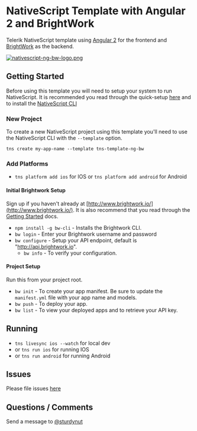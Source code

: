 # NativeScript Template with Angular 2 and BrightWork

Telerik NativeScript template using [Angular 2](angular.io) for the frontend and [BrightWork](http://www.brightwork.io/) as the backend.

[![nativescript-ng-bw-logo.png](https://s20.postimg.org/cu4arjfxp/nativescript_ng_bw_logo.png)](https://postimg.org/image/ntpi356cp/)

## Getting Started

Before using this template you will need to setup your system to run NativeScript.  It is recommended you 
read through the quick-setup [here](http://docs.nativescript.org/start/quick-setup) and to install the [NativeScript CLI](https://github.com/NativeScript/nativescript-cli)

### New Project

To create a new NativeScript project using this template you'll need to use the NativeScript CLI with the `--template` option.

`tns create my-app-name --template tns-template-ng-bw`

###  Add Platforms

* `tns platform add ios` for IOS or `tns platform add android` for Android

#### Initial Brightwork Setup

Sign up if you haven't already at [http://www.brightwork.io/](http://www.brightwork.io/). It is also recommend that you read through the [Getting Started](http://www.brightwork.io/#/docs/main/gettingstarted) docs.

* `npm install -g bw-cli` - Installs the Brightwork CLI.
* `bw login` - Enter your Brightwork username and password
* `bw configure` - Setup your API endpoint, default is "http://api.brightwork.io".
  * `bw info` - To verify your configuration.

#### Project Setup

Run this from your project root.

* `bw init` - To create your app manifest.  Be sure to update the `manifest.yml` file with your app name and models.
* `bw push` - To deploy your app.
* `bw list` - To view your deployed apps and to retrieve your API key.

## Running

* `tns livesync ios --watch` for local dev
* or `tns run ios` for running IOS
* or `tns run android` for running Android

## Issues

Please file issues [here](https://github.com/sturdynut/tns-template-brightwork-ng/issues)

## Questions / Comments

Send a message to [@sturdynut](https://twitter.com/sturdynut)